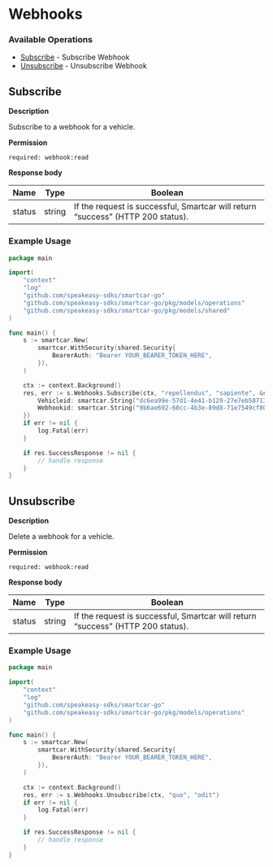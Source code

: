 # Webhooks

### Available Operations

* [Subscribe](#subscribe) - Subscribe Webhook
* [Unsubscribe](#unsubscribe) - Unsubscribe Webhook

## Subscribe

__Description__

Subscribe to a webhook for a vehicle.

__Permission__

`required: webhook:read`

__Response body__

|  Name 	|Type   	|Boolean   	|
|---	|---	|---	|
|  status|   string|  If the request is successful, Smartcar will return “success” (HTTP 200 status).|

### Example Usage

```go
package main

import(
	"context"
	"log"
	"github.com/speakeasy-sdks/smartcar-go"
	"github.com/speakeasy-sdks/smartcar-go/pkg/models/operations"
	"github.com/speakeasy-sdks/smartcar-go/pkg/models/shared"
)

func main() {
    s := smartcar.New(
        smartcar.WithSecurity(shared.Security{
            BearerAuth: "Bearer YOUR_BEARER_TOKEN_HERE",
        }),
    )

    ctx := context.Background()
    res, err := s.Webhooks.Subscribe(ctx, "repellendus", "sapiente", &shared.WebhookInfo{
        Vehicleid: smartcar.String("dc6ea99e-57d1-4e41-b129-27e7eb58713e"),
        Webhookid: smartcar.String("9b6ae692-60cc-4b3e-89d8-71e7549cf805"),
    })
    if err != nil {
        log.Fatal(err)
    }

    if res.SuccessResponse != nil {
        // handle response
    }
}
```

## Unsubscribe

__Description__

Delete a webhook for a vehicle.

__Permission__

`required: webhook:read`

__Response body__

|  Name 	|Type   	|Boolean   	|
|---	|---	|---	|
|  status|   string|  If the request is successful, Smartcar will return “success” (HTTP 200 status).|

### Example Usage

```go
package main

import(
	"context"
	"log"
	"github.com/speakeasy-sdks/smartcar-go"
	"github.com/speakeasy-sdks/smartcar-go/pkg/models/operations"
)

func main() {
    s := smartcar.New(
        smartcar.WithSecurity(shared.Security{
            BearerAuth: "Bearer YOUR_BEARER_TOKEN_HERE",
        }),
    )

    ctx := context.Background()
    res, err := s.Webhooks.Unsubscribe(ctx, "quo", "odit")
    if err != nil {
        log.Fatal(err)
    }

    if res.SuccessResponse != nil {
        // handle response
    }
}
```
